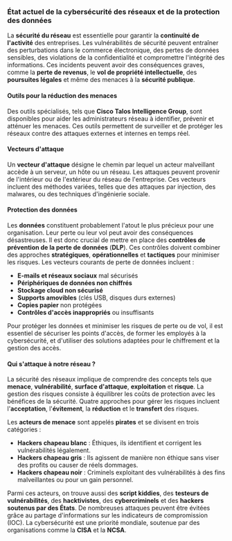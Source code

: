
### État actuel de la cybersécurité des réseaux et de la protection des données

La **sécurité du réseau** est essentielle pour garantir la **continuité de l'activité** des entreprises. Les vulnérabilités de sécurité peuvent entraîner des perturbations dans le commerce électronique, des pertes de données sensibles, des violations de la confidentialité et compromettre l'intégrité des informations. Ces incidents peuvent avoir des conséquences graves, comme la **perte de revenus**, le **vol de propriété intellectuelle**, des **poursuites légales** et même des menaces à la **sécurité publique**.

#### Outils pour la réduction des menaces

Des outils spécialisés, tels que **Cisco Talos Intelligence Group**, sont disponibles pour aider les administrateurs réseau à identifier, prévenir et atténuer les menaces. Ces outils permettent de surveiller et de protéger les réseaux contre des attaques externes et internes en temps réel.

#### Vecteurs d'attaque

Un **vecteur d'attaque** désigne le chemin par lequel un acteur malveillant accède à un serveur, un hôte ou un réseau. Les attaques peuvent provenir de l'intérieur ou de l'extérieur du réseau de l'entreprise. Ces vecteurs incluent des méthodes variées, telles que des attaques par injection, des malwares, ou des techniques d'ingénierie sociale.

#### **Protection des données**

Les **données** constituent probablement l'atout le plus précieux pour une organisation. Leur perte ou leur vol peut avoir des conséquences désastreuses. Il est donc crucial de mettre en place des **contrôles de prévention de la perte de données** (**DLP**). Ces contrôles doivent combiner des approches **stratégiques**, **opérationnelles** et **tactiques** pour minimiser les risques. Les vecteurs courants de perte de données incluent :

- **E-mails et réseaux sociaux** mal sécurisés
- **Périphériques de données non chiffrés**
- **Stockage cloud non sécurisé**
- **Supports amovibles** (clés USB, disques durs externes)
- **Copies papier** non protégées
- **Contrôles d'accès inappropriés** ou insuffisants

Pour protéger les données et minimiser les risques de perte ou de vol, il est essentiel de sécuriser les points d'accès, de former les employés à la cybersécurité, et d'utiliser des solutions adaptées pour le chiffrement et la gestion des accès.

#### **Qui s'attaque à notre réseau ?**

La sécurité des réseaux implique de comprendre des concepts tels que **menace**, **vulnérabilité**, **surface d'attaque**, **exploitation** et **risque**. La gestion des risques consiste à équilibrer les coûts de protection avec les bénéfices de la sécurité. Quatre approches pour gérer les risques incluent l'**acceptation**, l'**évitement**, la **réduction** et le **transfert** des risques.

Les **acteurs de menace** sont appelés **pirates** et se divisent en trois catégories :

- **Hackers chapeau blanc** : Éthiques, ils identifient et corrigent les vulnérabilités légalement.
- **Hackers chapeau gris** : Ils agissent de manière non éthique sans viser des profits ou causer de réels dommages.
- **Hackers chapeau noir** : Criminels exploitant des vulnérabilités à des fins malveillantes ou pour un gain personnel.

Parmi ces acteurs, on trouve aussi des **script kiddies**, des **testeurs de vulnérabilités**, des **hacktivistes**, des **cybercriminels** et des **hackers soutenus par des États**. De nombreuses attaques peuvent être évitées grâce au partage d'informations sur les indicateurs de compromission (IOC). La cybersécurité est une priorité mondiale, soutenue par des organisations comme la **CISA** et la **NCSA**.
